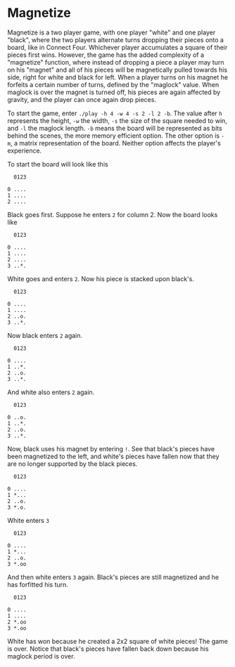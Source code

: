 # Magnetize

Magnetize is a two player game, with one player "white" and one player "black", where the two players alternate turns dropping their pieces onto a board,
like in Connect Four. Whichever player accumulates a square of their pieces first wins. However, the game has the added complexity of a "magnetize" function, where
instead of dropping a piece a player may turn on his "magnet" and all of his pieces will be magnetically pulled towards his side, right for white and black for left. 
When a player turns on his magnet he forfeits a certain number of turns, defined by the "maglock" value. When maglock is over the magnet is turned off, his pieces are
again affected by gravity, and the player can once again drop pieces.

To start the game, enter `./play -h 4 -w 4 -s 2 -l 2 -b`. The value after `h` represents the height, `-w` the width, `-s` the size of the square needed to win,
and `-l` the maglock length. `-b` means the board will be represented as bits behind the scenes, the more memory efficient option. 
The other option is `-m`, a matrix representation of the board. Neither option
affects the player's experience. 

To start the board will look like this 

```
  0123

0 ....
1 ....
2 ....
```

Black goes first. Suppose he enters `2` for column 2. Now the board looks like
```
  0123

0 ....
1 ....
2 ....
3 ..*.
```

White goes and enters `2`. Now his piece is stacked upon black's.
```
  0123

0 ....
1 ....
2 ..o.
3 ..*.
```

Now black enters `2` again.
```
  0123

0 ....
1 ..*.
2 ..o.
3 ..*.
```

And white also enters `2` again. 
```
  0123

0 ..o.
1 ..*.
2 ..o.
3 ..*.
```

Now, black uses his magnet by entering `!`. See that black's pieces have been magnetized to the left, and white's pieces have fallen now that they are no longer supported
by the black pieces.
```
  0123

0 ....
1 *...
2 ..o.
3 *.o.
```

White enters `3`
```
  0123

0 ....
1 *...
2 ..o.
3 *.oo
```

And then white enters `3` again. Black's pieces are still magnetized and he has forfitted his turn.  
```
  0123

0 ....
1 ....
2 *.oo
3 *.oo
```

White has won because he created a 2x2 square of white pieces! The game is over. Notice that black's pieces have fallen back down because his maglock period is over. 
